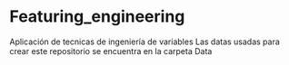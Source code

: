 # Featuring_engineering
 Aplicación de tecnicas de ingeniería de variables
Las datas usadas para crear este repositorio se encuentra en la carpeta Data
